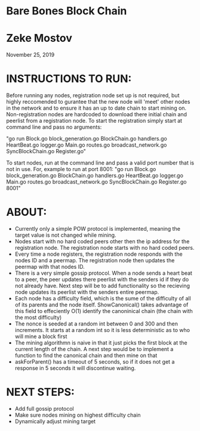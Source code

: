 # Bare Bones Block Chain

# Zeke Mostov
November 25, 2019

# INSTRUCTIONS TO RUN:
Before running any nodes, registration node set up is not required, but highly 
reccomended to gurantee that the new node will 'meet' other nodes in the network
and to ensure it has an up to date chain to start mining on.
Non-registration nodes are hardcoded to download there initial chain and peerlist
from a registration node. To start the registration simply start at command line
and pass no arguments:

"go run Block.go block_generation.go BlockChain.go handlers.go HeartBeat.go logger.go Main.go routes.go broadcast_network.go SyncBlockChain.go Register.go"

To start nodes, run at the command line and pass a valid port number that is not
in use. For, example to run at port 8001:
"go run Block.go block_generation.go BlockChain.go handlers.go HeartBeat.go logger.go Main.go routes.go broadcast_network.go SyncBlockChain.go Register.go 8001"

# ABOUT:
- Currently only a simple POW protocol is implemented, meaning the target value 
is not changed while mining. 
- Nodes start with no hard coded peers other then the ip address for the
registration node. The registration node starts with no hard coded peers. 
- Every time a node registers, the registration node responds with the nodes 
ID and a peermap. The registration node then updates the peermap with that nodes ID.
- There is a very simple gossip protocol. When a node sends a heart beat to a 
peer, the peer updates there peerlist with the senders id if they do not already
have. Next step will be to add functionality so the recieving node updates its 
peerlist with the senders entire peermap.
- Each node has a difficulty field, which is the sume of the difficulty of all
of its parents and the node itself. ShowCanonical() takes advantage of this field
to effeciently O(1) identify the canoninical chain (the chain with the most 
difficulty)
- The nonce is seeded at a random int between 0 and 300 and then increments. It
starts at a random int so it is less deterministic as to who will mine a block 
first
- The mining algorithmn is naive in that it just picks the first block at the 
current length of the chain. A next step would be to implement a function to find
the canonical chain and then mine on that
- askForParent() has a timeout of 5 seconds, so if it does not get a response in
5 seconds it will discontinue waiting.

# NEXT STEPS:
- Add full gossip protocol
- Make sure nodes mining on highest difficulty chain
- Dynamically adjust mining target
